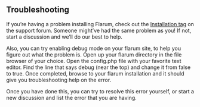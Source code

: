 ## Troubleshooting

If you’re having a problem installing Flarum, check out the [Installation tag](http://discuss.flarum.org/t/installation) on the support forum. Someone might’ve had the same problem as you! If not, start a discussion and we’ll do our best to help.

Also, you can try enabling debug mode on your flarum site, to help you figure out what the problem is. Open up your flarum directory in the file browser of your choice. Open the config.php file with your favorite text editor. Find the line that says debug (near the top) and change it from false to true. Once completed, browse to your flarum installation and it should give you troubleshooting help on the error.

Once you have done this, you can try to resolve this error yourself, or start a new discussion and list the error that you are having.
